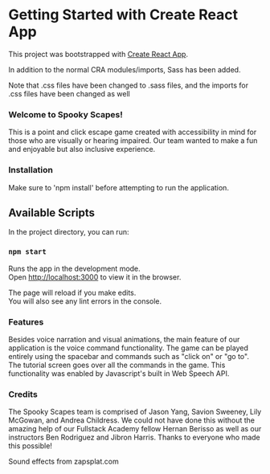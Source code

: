 # Getting Started with Create React App

This project was bootstrapped with [Create React App](https://github.com/facebook/create-react-app).

In addition to the normal CRA modules/imports, Sass has been added.

Note that .css files have been changed to .sass files, and the imports for .css files have been changed as well

### Welcome to Spooky Scapes!

This is a point and click escape game created with accessibility in mind for those who are visually or hearing impaired. Our team wanted to make a fun and enjoyable but also inclusive experience.

### Installation

Make sure to 'npm install' before attempting to run the application.

## Available Scripts

In the project directory, you can run:

### `npm start`

Runs the app in the development mode.\
Open [http://localhost:3000](http://localhost:3000) to view it in the browser.

The page will reload if you make edits.\
You will also see any lint errors in the console.

### Features

Besides voice narration and visual animations, the main feature of our application is the voice command functionality. The game can be played entirely using the spacebar and commands such as "click on" or "go to". The tutorial screen goes over all the commands in the game. This functionality was enabled by Javascript's built in Web Speech API.

### Credits

The Spooky Scapes team is comprised of Jason Yang, Savion Sweeney, Lily McGowan, and Andrea Childress. We could not have done this without the amazing help of our Fullstack Academy fellow Hernan Berisso as well as our instructors Ben Rodriguez and Jibron Harris. Thanks to everyone who made this possible!

Sound effects from zapsplat.com
